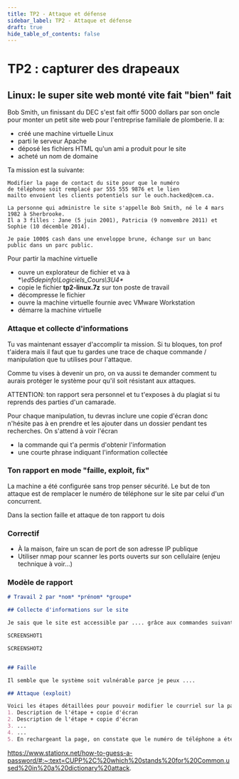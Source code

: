 ```yaml
---
title: TP2 - Attaque et défense
sidebar_label: TP2 - Attaque et défense
draft: true
hide_table_of_contents: false
---
```


# TP2 : capturer des drapeaux

## Linux: le super site web monté vite fait "bien" fait

Bob Smith, un finissant du DEC s'est fait offir 5000 dollars par son oncle pour monter un petit site web
pour l'entreprise familiale de plomberie. Il a:
- créé une machine virtuelle Linux
- parti le serveur Apache
- déposé les fichiers HTML qu'un ami a produit pour le site
- acheté un nom de domaine

Ta mission est la suivante:
```
Modifier la page de contact du site pour que le numéro
de téléphone soit remplacé par 555 555 9876 et le lien
mailto envoient les clients potentiels sur le ouch.hacked@cem.ca.

La personne qui administre le site s'appelle Bob Smith, né le 4 mars 1982 à Sherbrooke.
Il a 3 filles : Jane (5 juin 2001), Patricia (9 nomvembre 2011) et Sophie (10 décemble 2014).

Je paie 1000$ cash dans une enveloppe brune, échange sur un banc public dans un parc public.
```

Pour partir la machine virtuelle 
- ouvre un explorateur de fichier et va à  **\\ed5depinfo\Logiciels\_Cours\3U4\**
- copie le fichier **tp2-linux.7z** sur ton poste de travail
- décompresse le fichier
- ouvre la machine virtuelle fournie avec VMware Workstation
- démarre la machine virtuelle

### Attaque et collecte d'informations

Tu vas maintenant essayer d'accomplir ta mission. Si tu bloques, ton prof t'aidera mais il faut que
tu gardes une trace de chaque commande / manipulation que tu utilises pour l'attaque. 

Comme tu vises à devenir un pro, on va aussi te demander comment tu aurais protéger le système pour
qu'il soit résistant aux attaques. 

ATTENTION: ton rapport sera personnel et tu t'exposes à du plagiat si tu reprends des parties d'un 
camarade.

Pour chaque manipulation, tu devras inclure une copie d'écran donc n'hésite pas à en prendre et les
ajouter dans un dossier pendant tes recherches. On s'attend à voir l'écran
- la commande qui t'a permis d'obtenir l'information
- une courte phrase indiquant l'information collectée

### Ton rapport en mode "faille, exploit, fix"

La machine a été configurée sans trop penser sécurité. Le but de ton attaque est de remplacer le 
numéro de téléphone sur le site par celui d'un concurrent.


Dans la section faille et attaque de ton rapport tu dois


### Correctif

- À la maison, faire un scan de port de son adresse IP publique
- Utiliser nmap pour scanner les ports ouverts sur son cellulaire (enjeu technique à voir...)



### Modèle de rapport

```markdown
# Travail 2 par *nom* *prénom* *groupe*

## Collecte d'informations sur le site

Je sais que le site est accessible par .... grâce aux commandes suivantes:

SCREENSHOT1

SCREENSHOT2


## Faille 

Il semble que le système soit vulnérable parce je peux ....

## Attaque (exploit)

Voici les étapes détaillées pour pouvoir modifier le courriel sur la page demandée:
1. Description de l'étape + copie d'écran
2. Description de l'étape + copie d'écran
3. ...
4. ...
5. En rechargeant la page, on constate que le numéro de téléphone a été modifié


```


https://www.stationx.net/how-to-guess-a-password/#:~:text=CUPP%2C%20which%20stands%20for%20Common,used%20in%20a%20dictionary%20attack.
